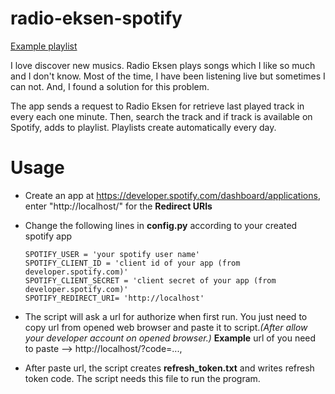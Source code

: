 # radio-eksen-spotify

[Example playlist](https://open.spotify.com/user/powerslide1/playlist/0sVzeZN8E7HCGxJQ4XX0PE?si=mpH1i9IGT6quOvXpJFBS-A)

I love discover new musics. Radio Eksen plays songs which I like so much and I don't know. Most of the time, I have been listening live but sometimes I can not. And, I found a solution for this problem.

The app sends a request to Radio Eksen for retrieve last played track in every each one minute. Then, search the track and if track is available on Spotify, adds to playlist. Playlists create automatically every day.  

# Usage

* Create an app at https://developer.spotify.com/dashboard/applications, enter "http://localhost/" for the **Redirect URIs**


* Change the following lines in **config.py** according to your created spotify app

  ```
  SPOTIFY_USER = 'your spotify user name'
  SPOTIFY_CLIENT_ID = 'client id of your app (from developer.spotify.com)'
  SPOTIFY_CLIENT_SECRET = 'client secret of your app (from developer.spotify.com)'
  SPOTIFY_REDIRECT_URI= 'http://localhost'
  ```
* The script will ask a url for authorize when first run. You just need to copy url from opened web browser and paste it to script.*(After allow your developer account on opened browser.)* **Example** url of you need to paste --> http://localhost/?code=...,

* After paste url, the script creates **refresh_token.txt** and writes refresh token code. The script needs this file to run the program.
